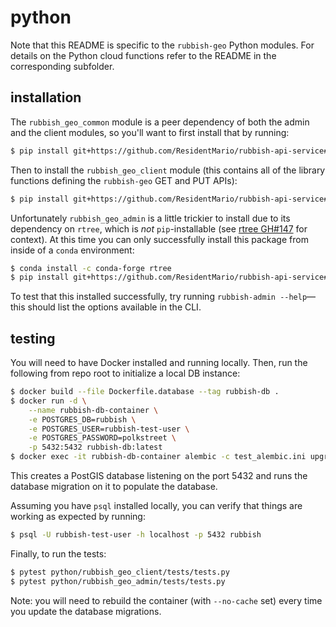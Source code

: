 # python

Note that this README is specific to the `rubbish-geo` Python modules. For details on the Python cloud functions refer to the README in the corresponding subfolder.

## installation

The `rubbish_geo_common` module is a peer dependency of both the admin and the client modules, so you'll want to first install that by running:

```bash
$ pip install git+https://github.com/ResidentMario/rubbish-api-service#subdirectory=python/rubbish_geo_common
```

Then to install the `rubbish_geo_client` module (this contains all of the library functions defining the `rubbish-geo` GET and PUT APIs):

```bash
$ pip install git+https://github.com/ResidentMario/rubbish-api-service#subdirectory=python/rubbish_geo_client
```

Unfortunately `rubbish_geo_admin` is a little trickier to install due to its dependency on `rtree`, which is *not* `pip`-installable (see [rtree GH#147](https://github.com/Toblerity/rtree/issues/147) for context). At this time you can only successfully install this package from inside of a `conda` environment:

```bash
$ conda install -c conda-forge rtree
$ pip install git+https://github.com/ResidentMario/rubbish-api-service#subdirectory=python/rubbish_geo_admin
```

To test that this installed successfully, try running `rubbish-admin --help`&mdash;this should list the options available in the CLI.

## testing

You will need to have Docker installed and running locally. Then, run the following from repo root to initialize a local DB instance:

```bash
$ docker build --file Dockerfile.database --tag rubbish-db .
$ docker run -d \
    --name rubbish-db-container \
    -e POSTGRES_DB=rubbish \
    -e POSTGRES_USER=rubbish-test-user \
    -e POSTGRES_PASSWORD=polkstreet \
    -p 5432:5432 rubbish-db:latest
$ docker exec -it rubbish-db-container alembic -c test_alembic.ini upgrade head
```

This creates a PostGIS database listening on the port 5432 and runs the database migration on it to populate the database.

Assuming you have `psql` installed locally, you can verify that things are working as expected by running:

```bash
$ psql -U rubbish-test-user -h localhost -p 5432 rubbish
```

Finally, to run the tests:

```bash
$ pytest python/rubbish_geo_client/tests/tests.py
$ pytest python/rubbish_geo_admin/tests/tests.py
```

Note: you will need to rebuild the container (with `--no-cache` set) every time you update the database migrations.
